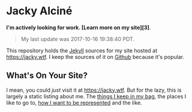 # Jacky Alciné

**I'm actively looking for work. [Learn more on my site][3]**.

> My last update was 2017-10-16 19:38:40 PDT.

This repository holds the [Jekyll][] sources for my site hosted at
<https://jacky.wtf>. I keep the sources of it on [Github][] because it's
popular.

## What's On Your Site?

I mean, you could _just_ visit it at <https://jacky.wtf>. But for the lazy, this
is largely a static listing about me. The [things I keep in my bag][1], the
places I like to go to, [how I want to be represented][2] and the like.

[jekyll]: https://jekyllrb.com/
[github]: https://github.com/jalcine/my-website
[1]: https://jacky.wtf/gear/
[2]: https://jacky.wtf/press/
[work]: https://jacky.wtf/work/
